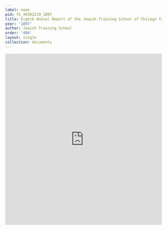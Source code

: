 ```yaml
---
label: nope
pid: fk_40381219_1897
title: Eighth Annual Report of the Jewish Training School of Chicago for 1896-97
year: '1897'
author: Jewish Training School
order: '404'
layout: single
collection: documents
---
```

<iframe src="https://northwestern.app.box.com/embed/s/0lowareqr9ze2mneat4tmw45tlugm45v?sortColumn=date&view=list" width="100%" height="550" frameborder="0" allowfullscreen webkitallowfullscreen msallowfullscreen></iframe>
